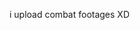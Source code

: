 i upload combat footages XD


<!---
combatfootage/combatfootage is a ✨ special ✨ repository because its `README.md` (this file) appears on your GitHub profile.
You can click the Preview link to take a look at your changes.
--->
